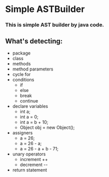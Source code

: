 # Simple ASTBuilder

### This is simple AST builder by java code.

## What's detecting:

* package
* class
* methods
* method parameters
* cycle for
* conditions 
  * if
  * else
  * break
  * continue
* declare variables
  * int a;
  * int a = 0;
  * int a = b + 10;
  * Object obj = new Object();  
* assigners
  * a = 26;
  * a = 26 - a;
  * a = 26 - a + b - 71;
* unary operators
  * increment ++
  * decrement --
* return statement
